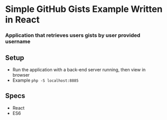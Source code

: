 # Simple GitHub Gists Example Written in React

### Application that retrieves users gists by user provided username

## Setup
- Run the application with a back-end server running, then view in browser
- Example `php -S localhost:8885`

## Specs
- React
- ES6
